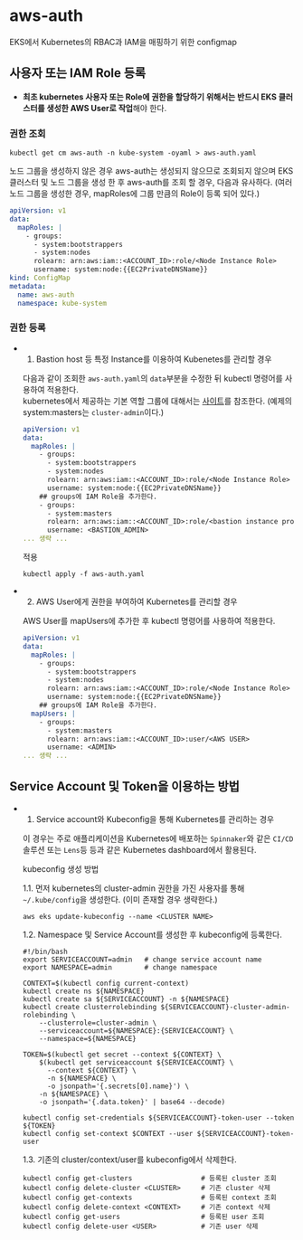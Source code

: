 # aws-auth

EKS에서 Kubernetes의 RBAC과 IAM을 매핑하기 위한 configmap

## 사용자 또는 IAM Role 등록

- **최초 kubernetes 사용자 또는 Role에 권한을 할당하기 위해서는 반드시 EKS 클러스터를 생성한 AWS User로 작업**해야 한다.

### 권한 조회

```shell
kubectl get cm aws-auth -n kube-system -oyaml > aws-auth.yaml
```

노드 그룹을 생성하지 않은 경우 aws-auth는 생성되지 않으므로 조회되지 않으며 EKS 클러스터 및 노드 그룹을 생성 한 후 aws-auth를 조회 할 경우, 다음과 유사하다. (여러 노드 그룹을 생성한 경우, mapRoles에 그룹 만큼의 Role이 등록 되어 있다.)

```yaml
apiVersion: v1
data:
  mapRoles: |
    - groups:
      - system:bootstrappers
      - system:nodes
      rolearn: arn:aws:iam::<ACCOUNT_ID>:role/<Node Instance Role>
      username: system:node:{{EC2PrivateDNSName}}
kind: ConfigMap
metadata:
  name: aws-auth
  namespace: kube-system
```

### 권한 등록

- 1. Bastion host 등 특정 Instance를 이용하여 Kubenetes를 관리할 경우

  다음과 같이 조회한 `aws-auth.yaml`의 `data`부분을 수정한 뒤 kubectl 명령어를 사용하여 적용한다. </br>
  kubernetes에서 제공하는 기본 역할 그룹에 대해서는 [사이트](https://kubernetes.io/docs/reference/access-authn-authz/rbac/)를 참조한다. (예제의 system:masters는 `cluster-admin`이다.)

  ```yaml
  apiVersion: v1
  data:
    mapRoles: |
      - groups:
        - system:bootstrappers
        - system:nodes
        rolearn: arn:aws:iam::<ACCOUNT_ID>:role/<Node Instance Role>
        username: system:node:{{EC2PrivateDNSName}}
      ## groups에 IAM Role을 추가한다.
      - groups:
        - system:masters
        rolearn: arn:aws:iam::<ACCOUNT_ID>:role/<bastion instance profile>
        username: <BASTION_ADMIN>
  ... 생략 ...
  ```

  적용

  ```shell
  kubectl apply -f aws-auth.yaml
  ```

- 2. AWS User에게 권한을 부여하여 Kubernetes를 관리할 경우

  AWS User를 mapUsers에 추가한 후 kubectl 명령어를 사용하여 적용한다.

  ```yaml
  apiVersion: v1
  data:
    mapRoles: |
      - groups:
        - system:bootstrappers
        - system:nodes
        rolearn: arn:aws:iam::<ACCOUNT_ID>:role/<Node Instance Role>
        username: system:node:{{EC2PrivateDNSName}}
      ## groups에 IAM Role을 추가한다.
    mapUsers: |
      - groups:
        - system:masters
        rolearn: arn:aws:iam::<ACCOUNT_ID>:user/<AWS USER>
        username: <ADMIN>
  ... 생략 ...
  ```

## Service Account 및 Token을 이용하는 방법

- 1. Service account와 Kubeconfig을 통해 Kubernetes를 관리하는 경우

  이 경우는 주로 애플리케이션을 Kubernetes에 배포하는 `Spinnaker`와 같은 `CI/CD` 솔루션 또는 `Lens`등 등과 같은 Kubernetes dashboard에서 활용된다.

  kubeconfig 생성 방법

  1.1. 먼저 kubernetes의 cluster-admin 권한을 가진 사용자를 통해 `~/.kube/config`을 생성한다. (이미 존재할 경우 생략한다.)

  ```shell
  aws eks update-kubeconfig --name <CLUSTER NAME>
  ```

  1.2. Namespace 및 Service Account를 생성한 후 kubeconfig에 등록한다.

  ```shell
  #!/bin/bash
  export SERVICEACCOUNT=admin   # change service account name
  export NAMESPACE=admin        # change namespace

  CONTEXT=$(kubectl config current-context)
  kubectl create ns ${NAMESPACE}
  kubectl create sa ${SERVICEACCOUNT} -n ${NAMESPACE}
  kubectl create clusterrolebinding ${SERVICEACCOUNT}-cluster-admin-rolebinding \
      --clusterrole=cluster-admin \
      --serviceaccount=${NAMESPACE}:{SERVICEACCOUNT} \
      --namespace=${NAMESPACE}

  TOKEN=$(kubectl get secret --context ${CONTEXT} \
      $(kubectl get serviceaccount ${SERVICEACCOUNT} \
        --context ${CONTEXT} \
        -n ${NAMESPACE} \
        -o jsonpath='{.secrets[0].name}') \
      -n ${NAMESPACE} \
      -o jsonpath='{.data.token}' | base64 --decode)

  kubectl config set-credentials ${SERVICEACCOUNT}-token-user --token ${TOKEN}
  kubectl config set-context $CONTEXT --user ${SERVICEACCOUNT}-token-user
  ```

  1.3. 기존의 cluster/context/user를 kubeconfig에서 삭제한다.

  ```shell
  kubectl config get-clusters                 # 등록된 cluster 조회
  kubectl config delete-cluster <CLUSTER>     # 기존 cluster 삭제
  kubectl config get-contexts                 # 등록된 context 조회
  kubectl config delete-context <CONTEXT>     # 기존 context 삭제
  kubectl config get-users                    # 등록된 user 조회
  kubectl config delete-user <USER>           # 기존 user 삭제
  ```
